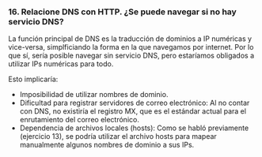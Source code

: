 ### 16. Relacione DNS con HTTP. ¿Se puede navegar si no hay servicio DNS?

La función principal de DNS es la traducción de dominios a IP numéricas y vice-versa, simplficiando la forma en la que navegamos por internet. Por lo que sí, sería posible navegar sin servicio DNS, pero estaríamos obligados a utilizar IPs numéricas para todo.

Esto implicaría:

- Imposibilidad de utilizar nombres de dominio.
- Dificultad para registrar servidores de correo electrónico: Al no contar con DNS, no existiría el registro MX, que es el estándar actual para el enrutamiento del correo electrónico.
- Dependencia de archivos locales (hosts): Como se habló previamente (ejercicio 13), se podría utilizar el archivo hosts para mapear manualmente algunos nombres de dominio a sus IPs. 
